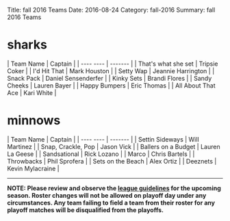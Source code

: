 Title: fall 2016 Teams
Date: 2016-08-24
Category: fall-2016
Summary: fall 2016 Teams

sharks
=====
| Team Name | Captain |
| ---- ---- | ------- |
| That's what she set | Tripsie Coker |
| I'd Hit That | Mark Houston |
| Setty Wap | Jeannie Harrington |
| Snack Pack | Daniel Sensenderfer |
| Kinky Sets | Brandi Flores |
| Sandy Cheeks | Lauren Bayer |
| Happy Bumpers | Eric Thomas |
| All About That Ace | Kari White |


minnows
=====
| Team Name | Captain |
| ---- ---- | ------- |
| Settin Sideways | Will Martinez |
| Snap, Crackle, Pop | Jason Vick |
| Ballers on a Budget | Lauren La Geese |
| Sandsational | Rick Lozano |
| Marco | Chris Bartels |
| Throwbacks | Phil Sprofera |
| Sets on the Beach | Alex Ortiz |
| Deeznets | Kevin Mylacraine |



---
**NOTE: Please review and observe the [league guidelines]({filename}/pages/leagueguidelines.md) for the upcoming season. Roster changes will not be allowed on playoff day under any circumstances. Any team failing to field a team from their roster for any playoff matches will be disqualified from the playoffs.**

